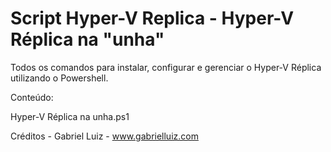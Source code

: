 # Script Hyper-V Replica - Hyper-V Réplica na "unha"

Todos os comandos para instalar, configurar e gerenciar o Hyper-V Réplica utilizando o Powershell.

Conteúdo:

Hyper-V Réplica na unha.ps1

Créditos - Gabriel Luiz - www.gabrielluiz.com
